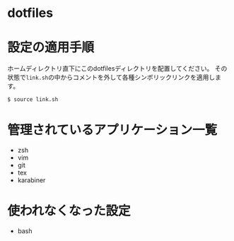 # dotfiles

# 設定の適用手順
ホームディレクトリ直下にこのdotfilesディレクトリを配置してください。
その状態で`link.sh`の中からコメントを外して各種シンボリックリンクを適用します。
```sh
$ source link.sh
```

# 管理されているアプリケーション一覧
- zsh
- vim
- git
- tex
- karabiner

# 使われなくなった設定
- bash
